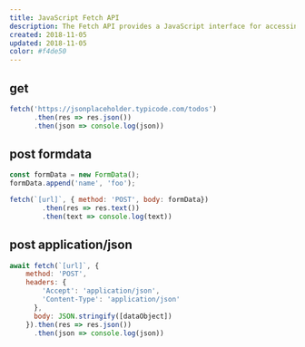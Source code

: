 ```yaml
---
title: JavaScript Fetch API
description: The Fetch API provides a JavaScript interface for accessing and manipulating parts of the HTTP pipeline, such as requests and responses.
created: 2018-11-05
updated: 2018-11-05
color: #f4de50
---
```


## get

```javascript
fetch('https://jsonplaceholder.typicode.com/todos')
      .then(res => res.json())
      .then(json => console.log(json))
```

## post formdata

```javascript
const formData = new FormData();
formData.append('name', 'foo');

fetch(`[url]`, { method: 'POST', body: formData})
        .then(res => res.text())
        .then(text => console.log(text))
```

## post application/json

```javascript
await fetch(`[url]`, {
    method: 'POST',
    headers: {
        'Accept': 'application/json',
        'Content-Type': 'application/json'
      },
      body: JSON.stringify([dataObject])
    }).then(res => res.json())
      .then(json => console.log(json))
```
